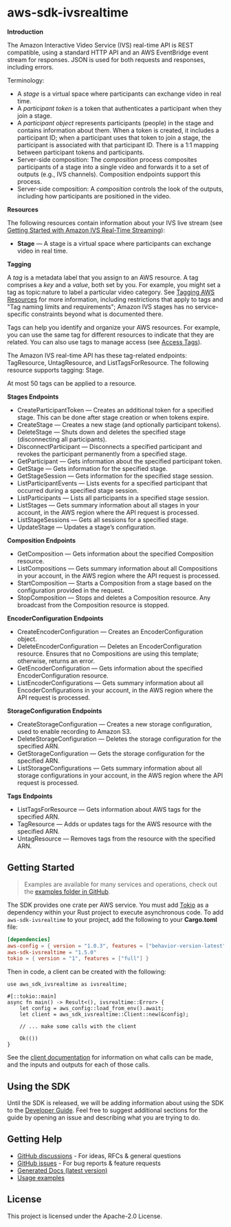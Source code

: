 # aws-sdk-ivsrealtime

__Introduction__

The Amazon Interactive Video Service (IVS) real-time API is REST compatible, using a standard HTTP API and an AWS EventBridge event stream for responses. JSON is used for both requests and responses, including errors.

Terminology:
  - A _stage_ is a virtual space where participants can exchange video in real time.
  - A _participant token_ is a token that authenticates a participant when they join a stage.
  - A _participant object_ represents participants (people) in the stage and contains information about them. When a token is created, it includes a participant ID; when a participant uses that token to join a stage, the participant is associated with that participant ID. There is a 1:1 mapping between participant tokens and participants.
  - Server-side composition: The _composition_ process composites participants of a stage into a single video and forwards it to a set of outputs (e.g., IVS channels). Composition endpoints support this process.
  - Server-side composition: A _composition_ controls the look of the outputs, including how participants are positioned in the video.

__Resources__

The following resources contain information about your IVS live stream (see [Getting Started with Amazon IVS Real-Time Streaming](https://docs.aws.amazon.com/ivs/latest/RealTimeUserGuide/getting-started.html)):
  - __Stage__ — A stage is a virtual space where participants can exchange video in real time.

__Tagging__

A _tag_ is a metadata label that you assign to an AWS resource. A tag comprises a _key_ and a _value_, both set by you. For example, you might set a tag as topic:nature to label a particular video category. See [Tagging AWS Resources](https://docs.aws.amazon.com/general/latest/gr/aws_tagging.html) for more information, including restrictions that apply to tags and "Tag naming limits and requirements"; Amazon IVS stages has no service-specific constraints beyond what is documented there.

Tags can help you identify and organize your AWS resources. For example, you can use the same tag for different resources to indicate that they are related. You can also use tags to manage access (see [Access Tags](https://docs.aws.amazon.com/IAM/latest/UserGuide/access_tags.html)).

The Amazon IVS real-time API has these tag-related endpoints: TagResource, UntagResource, and ListTagsForResource. The following resource supports tagging: Stage.

At most 50 tags can be applied to a resource.

__Stages Endpoints__
  - CreateParticipantToken — Creates an additional token for a specified stage. This can be done after stage creation or when tokens expire.
  - CreateStage — Creates a new stage (and optionally participant tokens).
  - DeleteStage — Shuts down and deletes the specified stage (disconnecting all participants).
  - DisconnectParticipant — Disconnects a specified participant and revokes the participant permanently from a specified stage.
  - GetParticipant — Gets information about the specified participant token.
  - GetStage — Gets information for the specified stage.
  - GetStageSession — Gets information for the specified stage session.
  - ListParticipantEvents — Lists events for a specified participant that occurred during a specified stage session.
  - ListParticipants — Lists all participants in a specified stage session.
  - ListStages — Gets summary information about all stages in your account, in the AWS region where the API request is processed.
  - ListStageSessions — Gets all sessions for a specified stage.
  - UpdateStage — Updates a stage’s configuration.

__Composition Endpoints__
  - GetComposition — Gets information about the specified Composition resource.
  - ListCompositions — Gets summary information about all Compositions in your account, in the AWS region where the API request is processed.
  - StartComposition — Starts a Composition from a stage based on the configuration provided in the request.
  - StopComposition — Stops and deletes a Composition resource. Any broadcast from the Composition resource is stopped.

__EncoderConfiguration Endpoints__
  - CreateEncoderConfiguration — Creates an EncoderConfiguration object.
  - DeleteEncoderConfiguration — Deletes an EncoderConfiguration resource. Ensures that no Compositions are using this template; otherwise, returns an error.
  - GetEncoderConfiguration — Gets information about the specified EncoderConfiguration resource.
  - ListEncoderConfigurations — Gets summary information about all EncoderConfigurations in your account, in the AWS region where the API request is processed.

__StorageConfiguration Endpoints__
  - CreateStorageConfiguration — Creates a new storage configuration, used to enable recording to Amazon S3.
  - DeleteStorageConfiguration — Deletes the storage configuration for the specified ARN.
  - GetStorageConfiguration — Gets the storage configuration for the specified ARN.
  - ListStorageConfigurations — Gets summary information about all storage configurations in your account, in the AWS region where the API request is processed.

__Tags Endpoints__
  - ListTagsForResource — Gets information about AWS tags for the specified ARN.
  - TagResource — Adds or updates tags for the AWS resource with the specified ARN.
  - UntagResource — Removes tags from the resource with the specified ARN.

## Getting Started

> Examples are available for many services and operations, check out the
> [examples folder in GitHub](https://github.com/awslabs/aws-sdk-rust/tree/main/examples).

The SDK provides one crate per AWS service. You must add [Tokio](https://crates.io/crates/tokio)
as a dependency within your Rust project to execute asynchronous code. To add `aws-sdk-ivsrealtime` to
your project, add the following to your **Cargo.toml** file:

```toml
[dependencies]
aws-config = { version = "1.0.3", features = ["behavior-version-latest"] }
aws-sdk-ivsrealtime = "1.5.0"
tokio = { version = "1", features = ["full"] }
```

Then in code, a client can be created with the following:

```rust,no_run
use aws_sdk_ivsrealtime as ivsrealtime;

#[::tokio::main]
async fn main() -> Result<(), ivsrealtime::Error> {
    let config = aws_config::load_from_env().await;
    let client = aws_sdk_ivsrealtime::Client::new(&config);

    // ... make some calls with the client

    Ok(())
}
```

See the [client documentation](https://docs.rs/aws-sdk-ivsrealtime/latest/aws_sdk_ivsrealtime/client/struct.Client.html)
for information on what calls can be made, and the inputs and outputs for each of those calls.

## Using the SDK

Until the SDK is released, we will be adding information about using the SDK to the
[Developer Guide](https://docs.aws.amazon.com/sdk-for-rust/latest/dg/welcome.html). Feel free to suggest
additional sections for the guide by opening an issue and describing what you are trying to do.

## Getting Help

* [GitHub discussions](https://github.com/awslabs/aws-sdk-rust/discussions) - For ideas, RFCs & general questions
* [GitHub issues](https://github.com/awslabs/aws-sdk-rust/issues/new/choose) - For bug reports & feature requests
* [Generated Docs (latest version)](https://awslabs.github.io/aws-sdk-rust/)
* [Usage examples](https://github.com/awslabs/aws-sdk-rust/tree/main/examples)

## License

This project is licensed under the Apache-2.0 License.

